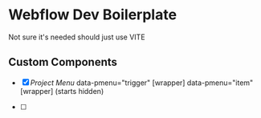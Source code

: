 # Webflow Dev Boilerplate

Not sure it's needed should just use VITE

## Custom Components

- [x] _Project Menu_
      data-pmenu="trigger" [wrapper]
      data-pmenu="item" [wrapper] (starts hidden)

- [ ]

